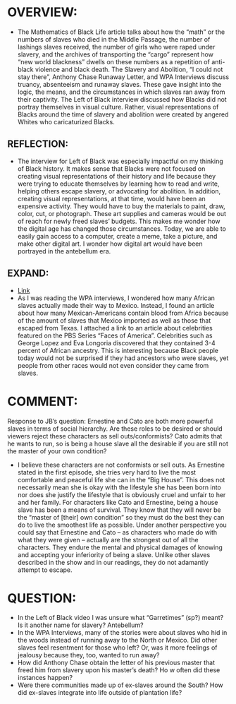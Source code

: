 

# OVERVIEW:
* The Mathematics of Black Life article talks about how the “math” or the numbers of slaves who died in the Middle Passage, the number of lashings slaves received, the number of girls who were raped under slavery, and the archives of transporting the “cargo” represent how “new world blackness” dwells on these numbers as a repetition of anti-black violence and black death. The Slavery and Abolition, “I could not stay there”, Anthony Chase Runaway Letter, and WPA Interviews discuss truancy, absenteeism and runaway slaves. These gave insight into the logic, the means, and the circumstances in which slaves ran away from their captivity. The Left of Black interview discussed how Blacks did not portray themselves in visual culture. Rather, visual representations of Blacks around the time of slavery and abolition were created by angered Whites who caricaturized Blacks. 

## REFLECTION:
* The interview for Left of Black was especially impactful on my thinking of Black history. It makes sense that Blacks were not focused on creating visual representations of their history and life because they were trying to educate themselves by learning how to read and write, helping others escape slavery, or advocating for abolition. In addition, creating visual representations, at that time, would have been an expensive activity. They would have to buy the materials to paint, draw, color, cut, or photograph. These art supplies and cameras would be out of reach for newly freed slaves’ budgets. This makes me wonder how the digital age has changed those circumstances. Today, we are able to easily gain access to a computer, create a meme, take a picture, and make other digital art. I wonder how digital art would have been portrayed in the antebellum era. 

## EXPAND:
* [Link](http://www.finalcall.com/artman/publish/Perspectives_1/blacks_and_mexicans_101472.shtml)
* As I was reading the WPA interviews, I wondered how many African slaves actually made their way to Mexico. Instead, I found an article about how many Mexican-Americans contain blood from Africa because of the amount of slaves that Mexico imported as well as those that escaped from Texas. I attached a link to an article about celebrities featured on the PBS Series “Faces of America”. Celebrities such as George Lopez and Eva Longoria discovered that they contained 3-4 percent of African ancestry. This is interesting because Black people today would not be surprised if they had ancestors who were slaves, yet people from other races would not even consider they came from slaves. 
# COMMENT:
Response to JB’s question: Ernestine and Cato are both more powerful slaves in terms of social hierarchy. Are these roles to be desired or should viewers reject these characters as sell outs/conformists? Cato admits that he wants to run, so is being a house slave all the desirable if you are still not the master of your own condition?
*	I believe these characters are not conformists or sell outs. As Ernestine stated in the first episode, she tries very hard to live the most comfortable and peaceful life she can in the “Big House”. This does not necessarily mean she is okay with the lifestyle she has been born into nor does she justify the lifestyle that is obviously cruel and unfair to her and her family. For characters like Cato and Ernestine, being a house slave has been a means of survival. They know that they will never be the “master of [their] own condition” so they must do the best they can do to live the smoothest life as possible. Under another perspective you could say that Ernestine and Cato – as characters who made do with what they were given – actually are the strongest out of all the characters. They endure the mental and physical damages of knowing and accepting your inferiority of being a slave. Unlike other slaves described in the show and in our readings, they do not adamantly attempt to escape. 

# QUESTION:
*	In the Left of Black video I was unsure what “Garretimes” (sp?) meant? Is it another name for slavery? Antebellum?
*	In the WPA Interviews, many of the stories were about slaves who hid in the woods instead of running away to the North or Mexico. Did other slaves feel resentment for those who left? Or, was it more feelings of jealousy because they, too, wanted to run away?
*	How did Anthony Chase obtain the letter of his previous master that freed him from slavery upon his master’s death? Ho w often did these instances happen?
*	Were there communities made up of ex-slaves around the South? How did ex-slaves integrate into life outside of plantation life?


